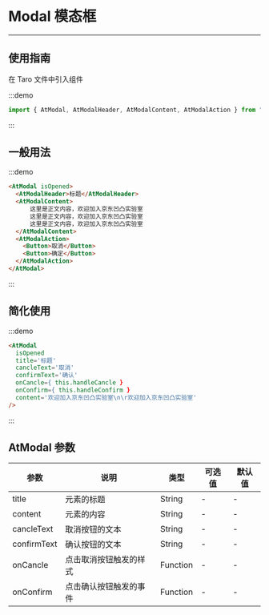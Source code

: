 # Modal 模态框

---

## 使用指南

在 Taro 文件中引入组件

:::demo

```js
import { AtModal, AtModalHeader, AtModalContent, AtModalAction } from "taro-ui"
```

:::

## 一般用法

:::demo

```html
<AtModal isOpened>
  <AtModalHeader>标题</AtModalHeader>
  <AtModalContent>
      这里是正文内容，欢迎加入京东凹凸实验室
      这里是正文内容，欢迎加入京东凹凸实验室
      这里是正文内容，欢迎加入京东凹凸实验室
  </AtModalContent>
  <AtModalAction>
    <Button>取消</Button>
    <Button>确定</Button>
  </AtModalAction>
</AtModal>
```

:::

## 简化使用

:::demo

```html
<AtModal
  isOpened
  title='标题'
  cancleText='取消'
  confirmText='确认'
  onCancle={ this.handleCancle }
  onConfirm={ this.handleConfirm }
  content='欢迎加入京东凹凸实验室\n\r欢迎加入京东凹凸实验室'
/>
```

:::

## AtModal 参数

| 参数        | 说明                   | 类型     | 可选值 | 默认值 |
| ----------- | ---------------------- | -------- | ------ | ------ |
| title       | 元素的标题             | String   | -      | -      |
| content     | 元素的内容             | String   | -      | -      |
| cancleText  | 取消按钮的文本         | String   | -      | -      |
| confirmText | 确认按钮的文本         | String   | -      | -      |
| onCancle    | 点击取消按钮触发的样式 | Function | -      | -      |
| onConfirm   | 点击确认按钮触发的事件 | Function | -      | -      |
